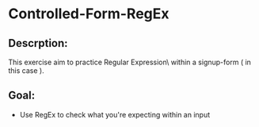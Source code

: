 # Controlled-Form-RegEx
## Descrption:
This exercise aim to practice Regular Expression\ within a signup-form ( in this case ).

## Goal:
+ Use RegEx to check what you're expecting within an input